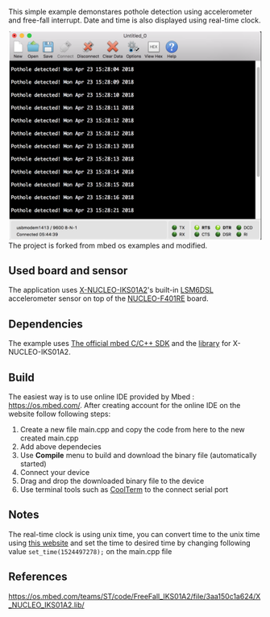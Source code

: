 This simple example demonstares pothole detection using accelerometer and free-fall interrupt. Date and time is also displayed using real-time clock.
<center><img src="potholedetection.png" width="500px" /></center>
The project is forked from mbed os examples and modified.

## Used board and sensor
 The application uses [X-NUCLEO-IKS01A2](http://www.st.com/en/ecosystems/x-nucleo-iks01a2.html)'s built-in [LSM6DSL](http://www.st.com/en/mems-and-sensors/lsm6dsl.html) accelerometer sensor on top of the [NUCLEO-F401RE](http://www.st.com/en/ecosystems/x-nucleo-iks01a2.html) board.

## Dependencies
The example uses [The official mbed C/C++ SDK](https://os.mbed.com/users/mbed_official/code/mbed/) and the [library](https://os.mbed.com/teams/ST/code/X_NUCLEO_IKS01A2/) for X-NUCLEO-IKS01A2.

## Build
The easiest way is to use online IDE provided by Mbed : https://os.mbed.com/. 
After creating account for the online IDE on the website follow following steps:
1. Create a new file main.cpp and copy the code from here to the new created main.cpp
2. Add above dependecies
3. Use **Compile** menu to build and download the binary file (automatically started)
4. Connect your device
5. Drag and drop the downloaded binary file to the device
6. Use terminal tools such as [CoolTerm](http://freeware.the-meiers.org/) to the connect serial port 

## Notes
The real-time clock is using unix time, you can convert time to the unix time using [this website](https://www.epochconverter.com/) and set the time to desired time by changing following value ``set_time(1524497278);`` on the main.cpp file

## References
https://os.mbed.com/teams/ST/code/FreeFall_IKS01A2/file/3aa150c1a624/X_NUCLEO_IKS01A2.lib/




